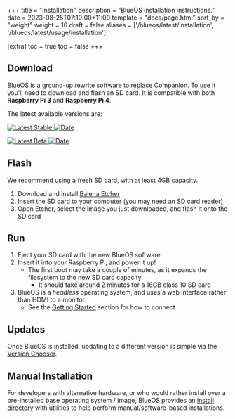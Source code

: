 +++
title = "Installation"
description = "BlueOS installation instructions."
date = 2023-08-25T07:10:00+11:00
template = "docs/page.html"
sort_by = "weight"
weight = 10
draft = false
aliases = ['/blueos/latest/installation', '/blueos/latest/usage/installation']

[extra]
toc = true
top = false
+++
## Download

BlueOS is a ground-up rewrite software to replace Companion. To use it you'll need to download and flash an SD card.
It is compatible with both **Raspberry Pi 3** and **Raspberry Pi 4**.

The latest available versions are:

[![Latest Stable](https://img.shields.io/github/v/release/bluerobotics/blueos.svg?label=Latest%20Stable)
![Date](https://img.shields.io/github/release-date/bluerobotics/blueos?label=Date)](https://github.com/bluerobotics/blueos/releases/latest/download/BlueOS-raspberry.zip)

[![Latest Beta](https://img.shields.io/github/v/tag/bluerobotics/blueos.svg?label=Latest%20Beta)
![Date](https://img.shields.io/github/release-date-pre/bluerobotics/blueos?label=Date)](https://github.com/bluerobotics/BlueOS/releases)

## Flash

We recommend using a fresh SD card, with at least 4GB capacity.

1. Download and install [Balena Etcher](https://www.balena.io/etcher/)
1. Insert the SD card to your computer (you may need an SD card reader)
1. Open Etcher, select the image you just downloaded, and flash it onto the SD card

## Run

1. Eject your SD card with the new BlueOS software
1. Insert it into your Raspberry Pi, and power it up!
   - The first boot may take a couple of minutes, as it expands the filesystem to the new SD card capacity
      - It should take around 2 minutes for a 16GB class 10 SD card
1. BlueOS is a _headless_ operating system, and uses a web interface rather than HDMI to a monitor
   - See the [Getting Started](../getting-started/) section for how to connect


## Updates

Once BlueOS is installed, updating to a different version is simple via the [Version Chooser](../advanced-usage/#blueos-version).

## Manual Installation

For developers with alternative hardware, or who would rather install over a pre-installed base operating system / image, BlueOS provides an [install directory](https://github.com/bluerobotics/BlueOS/tree/master/install) with utilities to help perform manual/software-based installations.
